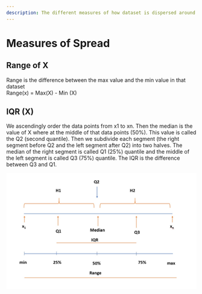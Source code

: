 ```yaml
---
description: The different measures of how dataset is dispersed around the mean of data
---
```


# Measures of Spread

## Range of X

Range is the difference between the max value and the min value in that dataset  
Range\(x\) = Max\(X\) - Min \(X\)



## IQR \(X\)

We ascendingly order the data points from x1 to xn. Then the median is the value of X where at the middle of that data points \(50%\). This value is called the Q2 \(second quantile\). Then we subdivide each segment \(the right segment before Q2 and the left segment after Q2\)  into two halves. The median of the right segment is called Q1 \(25%\) quantile and the middle of the left segment is called Q3 \(75%\) quantile.  The IQR is the difference between Q3 and Q1.

![](../.gitbook/assets/1%20%2815%29.jpg)


